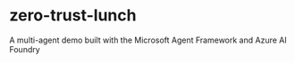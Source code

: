 # zero-trust-lunch
A multi-agent demo built with the Microsoft Agent Framework and Azure AI Foundry
